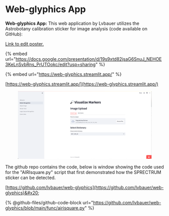 # Web-glyphics App

**Web-glyphics App:** This web application by Lvbauer utilizes the Astrobotany calibration sticker for image analysis (code available on GitHub):&#x20;

[Link to edit poster.](https://docs.google.com/presentation/d/19s9xtd82jsaG6SnuJ\_NEHOE3KeLnSvbRns\_PrUTOokc/edit?usp=sharing)

{% embed url="https://docs.google.com/presentation/d/19s9xtd82jsaG6SnuJ_NEHOE3KeLnSvbRns_PrUTOokc/edit?usp=sharing" %}

{% embed url="https://web-glyphics.streamlit.app/" %}

[https://web-glyphics.streamlit.app/](https://web-glyphics.streamlit.app/)

<figure><img src=".gitbook/assets/image (2).png" alt=""><figcaption></figcaption></figure>

The github repo contains the code, below is window showing the code used for the "AIRIsquare.py" script that first demonstrated how the SPRECTRUM sticker can be detected.

&#x20;[https://github.com/lvbauer/web-glyphics](https://github.com/lvbauer/web-glyphics)&#x20;

{% @github-files/github-code-block url="https://github.com/lvbauer/web-glyphics/blob/main/func/airisquare.py" %}
